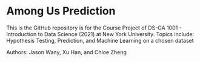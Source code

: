 # Among Us Prediction

This is the GitHub repository is for the Course Project of DS-GA 1001 - Introduction to Data Science (2021) at New York University. 
Topics include: Hypothesis Testing, Prediction, and Machine Learning on a chosen dataset

Authors: Jason Wany, Xu Han, and Chloe Zheng

